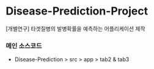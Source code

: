 # Disease-Prediction-Project
 [개별연구] 타겟질병의 발병확률을  예측하는 어플리케이션 제작 


### 메인 소스코드
* Disease-Prediction > src > app > tab2 & tab3
